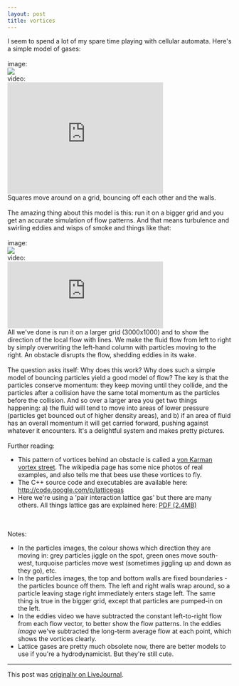 ```yaml
---
layout: post
title: vortices
---
```


<div class="entry-item s2-entrytext">I seem to spend a lot of my spare time playing with cellular automata. Here's a simple model of gases:<br/><br/>image:<br/><img src="http://lh6.ggpht.com/_L3XQL9bgmnM/SR9TIFjytEI/AAAAAAAABvU/AdooQ2Ay0fw/s800/lga_particles.jpg"/><br/>video:<br/><iframe allowfullscreen="" class="lj_embedcontent" frameborder="0" height="250" name="embed_4339226_4" src="http://l.lj-toys.com/?auth_token=sessionless%3A1491904800%3Aembedcontent%3A4339226%264%26%260%3Ad2606f3547d043e7996af7dd5029ac4a433135a5&amp;moduleid=4&amp;preview=0&amp;journalid=4339226&amp;noads=" width="350"></iframe><br/>Squares move around on a grid, bouncing off each other and the walls.<br/><br/>The amazing thing about this model is this: run it on a bigger grid and you get an accurate simulation of flow patterns. And that means turbulence and swirling eddies and wisps of smoke and things like that:<br/><br/>image:<br/><img src="http://lh5.ggpht.com/_L3XQL9bgmnM/SR9UsJfZuyI/AAAAAAAABvo/AfxEGYkSQdA/s400/eddies.jpg"/><br/>video:<br/><iframe allowfullscreen="" class="lj_embedcontent" frameborder="0" height="150" name="embed_4339226_5" src="http://l.lj-toys.com/?auth_token=sessionless%3A1491904800%3Aembedcontent%3A4339226%265%26%260%3Abef8884d8b7aa1ed6768394b1ad6e6f8e79ddfa3&amp;moduleid=5&amp;preview=0&amp;journalid=4339226&amp;noads=" width="350"></iframe><br/>All we've done is run it on a larger grid (3000x1000) and to show the direction of the local flow with lines. We make the fluid flow from left to right by simply overwriting the left-hand column with particles moving to the right. An obstacle disrupts the flow, shedding eddies in its wake.<br/><br/>The question asks itself: Why does this work? Why does such a simple model of bouncing particles yield a good model of flow? The key is that the particles conserve momentum: they keep moving until they collide, and the particles after a collision have the same total momentum as the particles before the collision. And so over a larger area you get two things happening: a) the fluid will tend to move into areas of lower pressure (particles get bounced out of higher density areas), and b) if an area of fluid has an overall momentum it will get carried forward, pushing against whatever it encounters. It's a delightful system and makes pretty pictures.<br/><br/>Further reading:<ul><li>This pattern of vortices behind an obstacle is called a <a href="http://en.wikipedia.org/wiki/Von_K%C3%A1rm%C3%A1n_vortex_street" rel="nofollow">von Karman vortex street</a>. The wikipedia page has some nice photos of real examples, and also tells me that bees use these vortices to fly.</li><li>The C++ source code and executables are available here: <a href="http://code.google.com/p/latticegas" rel="nofollow">http://code.google.com/p/latticegas</a></li><li>Here we're using a 'pair interaction lattice gas' but there are many others. All things lattice gas are explained here: <a href="http://new.math.uiuc.edu/im2008/dakkak/papers/files/Wol2000c.pdf" rel="nofollow">PDF (2.4MB)</a></li></ul><br/><br/>Notes:<ul><li>In the particles images, the colour shows which direction they are moving in: grey particles jiggle on the spot, green ones move south-west, turquoise particles move west (sometimes jiggling up and down as they go), etc.</li><li>In the particles images, the top and bottom walls are fixed boundaries - the particles bounce off them. The left and right walls wrap around, so a particle leaving stage right immediately enters stage left. The same thing is true in the bigger grid, except that particles are pumped-in on the left.</li><li>In the eddies video we have subtracted the constant left-to-right flow from each flow vector, to better show the flow patterns. In the eddies <i>image</i> we've subtracted the long-term average flow at each point, which shows the vortices clearly.</li><li>Lattice gases are pretty much obsolete now, there are better models to use if you're a hydrodynamicist. But they're still cute.</li></ul></div><p><hr></p><p>This post was <a href="http://ferkeltongs.livejournal.com/22630.html">originally on LiveJournal</a>.</p>